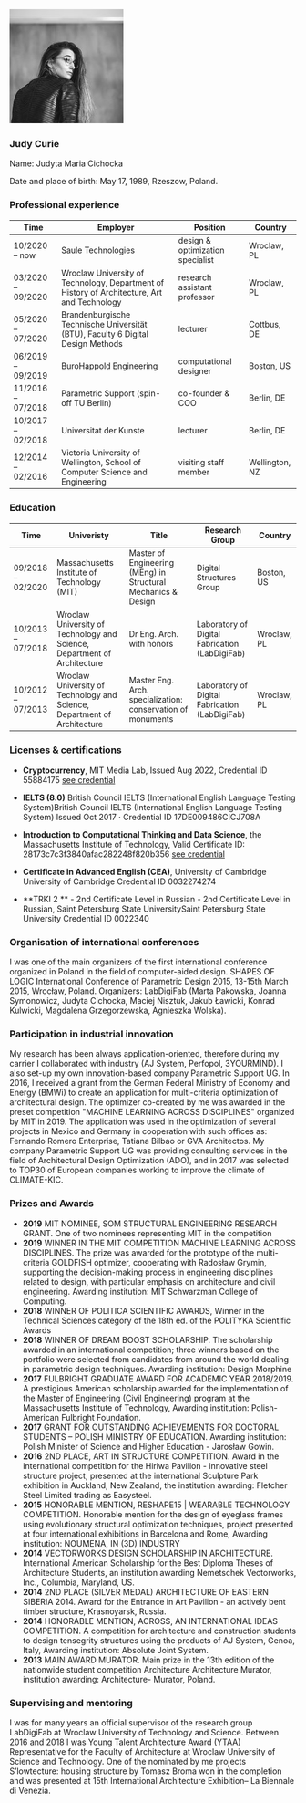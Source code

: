 
![](./assets/judycurie200.jpg)
### **Judy Curie**

Name: Judyta Maria Cichocka

Date and place of birth: May 17, 1989, Rzeszow, Poland.


### **Professional experience**
|Time | Employer  | Position | Country|
| -----| ------------ | ------| ----------------|
|10/2020 – now | Saule Technologies |design & optimization specialist | Wroclaw, PL|
|03/2020 – 09/2020 | Wroclaw University of Technology, Department of History  of Architecture, Art and Technology |research assistant professor | Wroclaw, PL|
|05/2020 – 07/2020| Brandenburgische Technische Universität (BTU), Faculty 6 Digital Design Methods |lecturer |  Cottbus, DE|
|06/2019 – 09/2019| BuroHappold Engineering |computational designer |  Boston, US|
|11/2016 – 07/2018|  Parametric Support (spin-off TU Berlin) | co-founder & COO |  Berlin, DE|
|10/2017 – 02/2018|   Universitat der Kunste | lecturer|  Berlin, DE|
|12/2014 – 02/2016|   Victoria University of Wellington, School of Computer Science and Engineering | visiting staff member|   Wellington, NZ|

### **Education**
|Time | Univeristy | Title | Research Group |Country|
| -----| -------- | ------| ------------|------|
|09/2018 – 02/2020 |  Massachusetts Institute of Technology (MIT) | Master of Engineering (MEng) in Structural Mechanics & Design |Digital Structures Group|Boston, US |
|10/2013 – 07/2018 | Wroclaw University of Technology and Science, Department of Architecture | Dr Eng. Arch. with honors | Laboratory of Digital Fabrication (LabDigiFab) |Wroclaw, PL |
|10/2012 – 07/2013 | Wroclaw University of Technology and Science, Department of Architecture | Master Eng. Arch.  specialization: conservation of monuments | Laboratory of Digital Fabrication (LabDigiFab) |Wroclaw, PL |

### **Licenses & certifications**

- **Cryptocurrency**, MIT Media Lab, Issued Aug 2022, Credential ID 55884175 [see credential](https://mitmedialab.credential.getsmarter.com/4c2a2111-93f6-4317-8c86-9ec7b9434647)

- **IELTS (8.0)** British Council IELTS (International English Language Testing System)British Council IELTS (International English Language Testing System) Issued Oct 2017 · Credential ID 17DE009486CICJ708A
- **Introduction to Computational Thinking and Data Science**, the Massachusetts Institute of Technology, Valid Certificate ID: 28173c7c3f3840afac282248f820b356
[see credential](https://courses.edx.org/certificates/28173c7c3f3840afac282248f820b356)

- **Certificate in Advanced English (CEA)**, University of Cambridge University of Cambridge
Credential ID 0032274274

- **TRKI 2 ** - 2nd Certificate Level in Russian - 2nd Certificate Level in Russian, Saint Petersburg State UniversitySaint Petersburg State University
Credential ID 0022340

### **Organisation of international conferences**
I was one of the main organizers of the first international conference organized in Poland in the field of computer-aided design. SHAPES OF LOGIC International Conference of Parametric Design 2015, 13-15th March 2015,
Wrocław, Poland. Organizers: LabDigiFab (Marta Pakowska, Joanna Symonowicz, Judyta Cichocka, Maciej
Nisztuk, Jakub Ławicki, Konrad Kulwicki, Magdalena Grzegorzewska, Agnieszka Wolska).


### **Participation in industrial innovation**
My research has been always application-oriented, therefore during my carrier I collaborated with industry (AJ System, Perfopol, 3YOURMIND). I also set-up my own innovation-based company Parametric Support UG. In 2016, I received a grant from the German Federal Ministry of Economy and Energy (BMWi) to create an application for multi-criteria optimization of architectural design. The optimizer co-created by me was awarded in the preset competition "MACHINE LEARNING ACROSS DISCIPLINES" organized by MIT in 2019. The application was used in the optimization of several projects in Mexico and Germany in cooperation with such offices as: Fernando Romero Enterprise, Tatiana Bilbao or GVA Architectos. My company Parametric Support UG was providing consulting services in the field of Architectural Design Optimization (ADO), and in 2017 was
selected to TOP30 of European companies working to improve the climate of CLIMATE-KIC.

### **Prizes and Awards**
- **2019** MIT NOMINEE, SOM STRUCTURAL ENGINEERING RESEARCH GRANT. One of two nominees representing MIT in the competition
- **2019** WINNER IN THE MIT COMPETITION MACHINE LEARNING ACROSS DISCIPLINES. The prize was awarded for the prototype of the multi-criteria GOLDFISH optimizer, cooperating with Radosław Grymin, supporting the decision-making process in engineering disciplines related to design, with particular emphasis on architecture and civil engineering. Awarding institution: MIT Schwarzman College of Computing.
- **2018** WINNER OF POLITICA SCIENTIFIC AWARDS, Winner in the Technical Sciences category
of the 18th ed. of the POLITYKA Scientific Awards
- **2018** WINNER OF DREAM BOOST SCHOLARSHIP. The scholarship awarded in an international
competition; three winners based on the portfolio were selected from candidates from around the
world dealing in parametric design techniques. Awarding institution: Design Morphine
- **2017** FULBRIGHT GRADUATE AWARD FOR ACADEMIC YEAR 2018/2019. A prestigious American scholarship awarded for the implementation of the Master of Engineering
(Civil Engineering) program at the Massachusetts Institute of Technology, Awarding institution:
Polish-American Fulbright Foundation.
- **2017** GRANT FOR OUTSTANDING ACHIEVEMENTS FOR DOCTORAL STUDENTS –
POLISH MINISTRY OF EDUCATION. Awarding institution: Polish Minister of Science and
Higher Education - Jarosław Gowin.
- **2016** 2ND PLACE, ART IN STRUCTURE COMPETITION. Award in the international competition for
the Hiriwa Pavilion - innovative steel structure project, presented at the international Sculpture Park
exhibition in Auckland, New Zealand, the institution awarding: Fletcher Steel Limited trading as
Easysteel.
- **2015** HONORABLE MENTION, RESHAPE15 | WEARABLE TECHNOLOGY COMPETITION. Honorable mention for the design of eyeglass frames using evolutionary structural
optimization techniques, project presented at four international exhibitions in Barcelona and Rome,
Awarding institution: NOUMENA, IN (3D) INDUSTRY
- **2014** VECTORWORKS DESIGN SCHOLARSHIP IN ARCHITECTURE. International American
Scholarship for the Best Diploma Theses of Architecture Students, an institution awarding
Nemetschek Vectorworks, Inc., Columbia, Maryland, US.
- **2014** 2ND PLACE (SILVER MEDAL) ARCHITECTURE OF EASTERN SIBERIA 2014. Award for
the Entrance in Art Pavilion - an actively bent timber structure, Krasnoyarsk, Russia.
- **2014** HONORABLE MENTION, ACROSS, AN INTERNATIONAL IDEAS COMPETITION. A
competition for architecture and construction students to design tensegrity structures using the
products of AJ System, Genoa, Italy, Awarding institution: Absolute Joint System.
- **2013** MAIN AWARD MURATOR. Main prize in the 13th edition of the nationwide student competition
Architecture Architecture Murator, institution awarding: Architecture- Murator, Poland.

### **Supervising and mentoring**

I was for many years an official supervisor of the research group LabDigiFab at Wroclaw University of Technology and Science. Between 2016 and 2018 I was Young Talent Architecture Award (YTAA) Representative for the Faculty of Architecture at Wroclaw University of Science and Technology. One of the nominated by me projects S’lowtecture: housing structure by Tomasz Broma won in the completion and was presented at 15th International Architecture Exhibition– La Biennale di Venezia.
